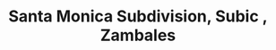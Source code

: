 ---
title: Santa Monica Subdivision, Subic , Zambales
url: /santa-monica-subdivision-subic-zambales/
latitude: 14.852
longitude: 120.253
---